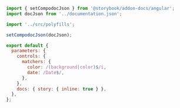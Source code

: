 ```js filename=".storybook/preview.js" renderer="angular" language="js"
import { setCompodocJson } from '@storybook/addon-docs/angular';
import docJson from '../documentation.json';

import '../src/polyfills';

setCompodocJson(docJson);

export default {
  parameters: {
    controls: {
      matchers: {
        color: /(background|color)$/i,
        date: /Date$/,
      },
    },
    docs: { story: { inline: true } },
  },
};
```

